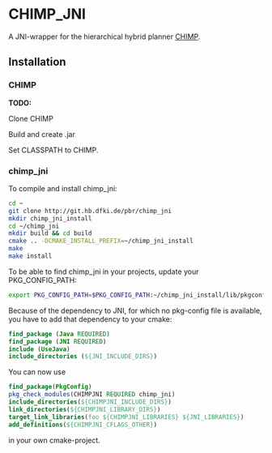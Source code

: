 # CHIMP_JNI

A JNI-wrapper for the hierarchical hybrid planner [CHIMP](https://github.com/sebastianstock/chimp).

## Installation

### CHIMP

**TODO:**

Clone CHIMP

Build and create .jar

Set CLASSPATH to CHIMP.

### chimp_jni

To compile and install chimp_jni:

```bash
cd ~
git clone http://git.hb.dfki.de/pbr/chimp_jni
mkdir chimp_jni_install
cd ~/chimp_jni
mkdir build && cd build
cmake .. -DCMAKE_INSTALL_PREFIX=~/chimp_jni_install
make
make install
```

To be able to find chimp_jni in your projects, update your PKG_CONFIG_PATH:

```bash
export PKG_CONFIG_PATH=$PKG_CONFIG_PATH:~/chimp_jni_install/lib/pkgconfig
```

Because of the dependency to JNI, for which no pkg-config file is available, you have to add that dependency to your cmake:

```cmake
find_package (Java REQUIRED)
find_package (JNI REQUIRED)
include (UseJava)
include_directories (${JNI_INCLUDE_DIRS})
```

You can now use

```cmake
find_package(PkgConfig)
pkg_check_modules(CHIMPJNI REQUIRED chimp_jni)
include_directories(${CHIMPJNI_INCLUDE_DIRS})
link_directories(${CHIMPJNI_LIBRARY_DIRS})
target_link_libraries(foo ${CHIMPJNI_LIBRARIES} ${JNI_LIBRARIES})
add_definitions(${CHIMPJNI_CFLAGS_OTHER})
```

in your own cmake-project.